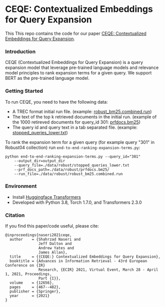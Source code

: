 # CEQE: Contextualized Embeddings for Query Expansion
This This repo contains the code for our paper [CEQE: Contextualized Embeddings for Query Expansion](https://arxiv.org/pdf/2103.05256.pdf).

### Introduction

CEQE (Contextualized Embeddings for Query Expansion) is a query expansion model that leverage pre-trained language models and relevance model principles to rank expansion terms for a given query. We support BERT as the pre-trained language model.

### Getting Started

To run CEQE, you need to have the following data:
- A TREC format initial run file. (example: [robust_bm25.combined.run](https://github.com/sherinaseri/ceqe-release/tree/main/data/robust))
- The text of the top k retrieved documents in the initial run. (example of the 1000 retireved documents for query_id 301: [prfdocs.bm25](https://github.com/sherinaseri/ceqe-release/tree/main/data/robust/prfdocs.bm25/301))
- The query id and query text in a tab separated file. (example: [stopped_queries_lower.txt](https://github.com/sherinaseri/ceqe-release/blob/main/data/robust/stopped_queries_lower.txt))

To rank the expansion term for a given query (for example query "301" in Robust04 collection) run `end-to-end-ranking-expansion-terms.py`:
```
python end-to-end-ranking-expansion-terms.py --query_id="301"  
    --output_dir=output_dir 
    --query_file=./data/robust/stopped_queries_lower.txt  
    --prf_docs_path=./data/robust/prfdocs.bm25/ 
    --run_file=./data/robust/robust_bm25.combined.run
```

### Environment
* Install [Huggingface Transformers](https://github.com/huggingface/transformers)
* Developed with Python 3.8, Torch 1.7.0, and Transformers 2.3.0

### Citation
If you find this paper/code useful, please cite:
```
@inproceedings{naseri2021ceqe,
  author    = {Shahrzad Naseri and
               Jeff Dalton and
               Andrew Yates and
               James Allan},
  title     = {{CEQE:} Contextualized Embeddings for Query Expansion},
  booktitle = {Advances in Information Retrieval - 43rd European Conference on {IR}
               Research, {ECIR} 2021, Virtual Event, March 28 - April 1, 2021, Proceedings,
               Part {I}},
  volume    = {12656},
  pages     = {467--482},
  publisher = {Springer},
  year      = {2021}
}
```

